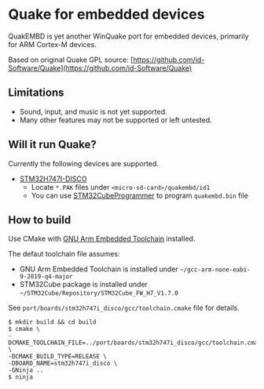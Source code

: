 # Quake for embedded devices

QuakEMBD is yet another WinQuake port for embedded devices, primarily for ARM Cortex-M devices.

Based on original Quake GPL source: [https://github.com/id-Software/Quake](https://github.com/id-Software/Quake)

## Limitations

* Sound, input, and music is not yet supported.
* Many other features may not be supported or left untested.

## Will it run Quake?

Currently the following devices are supported.

* [STM32H747I-DISCO](https://www.st.com/ja/evaluation-tools/stm32h747i-disco.html)
  * Locate `*.PAK` files under `<micro-sd-card>/quakembd/id1`
  * You can use [STM32CubeProgrammer](https://www.st.com/en/development-tools/stm32cubeprog.html) to program `quakembd.bin` file

## How to build

Use CMake with [GNU Arm Embedded Toolchain](https://developer.arm.com/tools-and-software/open-source-software/developer-tools/gnu-toolchain/gnu-rm/downloads) installed.

The defaut toolchain file assumes:
* GNU Arm Embedded Toolchain is installed under `~/gcc-arm-none-eabi-9-2019-q4-major`
* STM32Cube package is installed under `~/STM32Cube/Repository/STM32Cube_FW_H7_V1.7.0`

See `port/boards/stm32h747i_disco/gcc/toolchain.cmake` file for details.

```
$ mkdir build && cd build
$ cmake \
-DCMAKE_TOOLCHAIN_FILE=../port/boards/stm32h747i_disco/gcc/toolchain.cmake \
-DCMAKE_BUILD_TYPE=RELEASE \
-DBOARD_NAME=stm32h747i_disco \
-GNinja ..
$ ninja
```